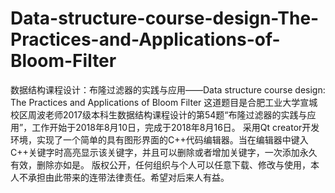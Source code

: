 # Data-structure-course-design-The-Practices-and-Applications-of-Bloom-Filter
数据结构课程设计：布隆过滤器的实践与应用——Data structure course design: The Practices and Applications of Bloom Filter
这道题目是合肥工业大学宣城校区周波老师2017级本科生数据结构课程设计的第54题“布隆过滤器的实践与应用”，工作开始于2018年8月10日，完成于2018年8月16日。
采用Qt creator开发环境，实现了一个简单的具有图形界面的C++代码编辑器。当在编辑器中键入C++关键字时高亮显示该关键字，并且可以删除或者增加关键字，一次添加永久有效，删除亦如是。
版权公开，任何组织与个人可以任意下载、修改与使用，本人不承担由此带来的连带法律责任。希望对后来人有益。
